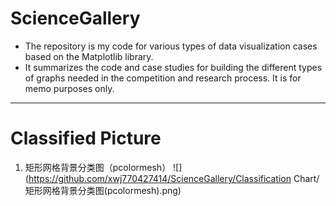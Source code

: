 # ScienceGallery

- The repository is my code for various types of data visualization cases based on the Matplotlib library. 
- It summarizes the code and case studies for building the different types of graphs needed in the competition and research process. It is for memo purposes only.

-------------------------

# Classified Picture

1. 矩形网格背景分类图（pcolormesh）
![](https://github.com/xwj770427414/ScienceGallery/Classification Chart/矩形网格背景分类图(pcolormesh).png)